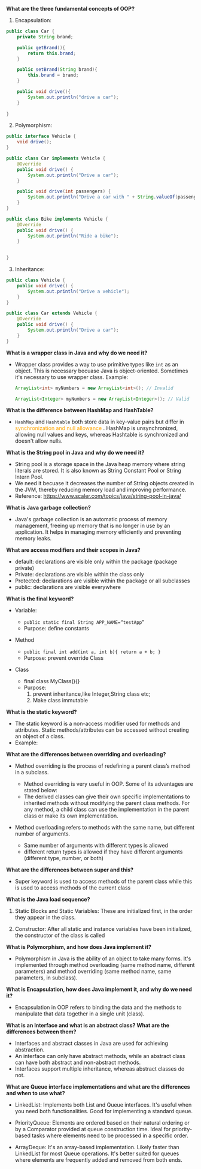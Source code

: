 **What are the three fundamental concepts of OOP?**
1. Encapsulation: 
```Java
public class Car {
    private String brand;

    public getBrand(){
        return this.brand;
    }

    public setBrand(String brand){
        this.brand = brand;
    }

    public void drive(){
        System.out.println("drive a car");
    }
    
}
```
2. Polymorphism: 
```Java
public interface Vehicle {
    void drive();
}

public class Car implements Vehicle {
    @Override
    public void drive() {
        System.out.println("Drive a car");
    }

    public void drive(int passengers) {
        System.out.println("Drive a car with " + String.valueOf(passengers) + " passengers");
    }
}

public class Bike implements Vehicle {
    @Override
    public void drive() {
        System.out.println("Ride a bike");
    }

   
}

```
3. Inheritance: 
```Java
public class Vehicle {
    public void drive() {
        System.out.println("Drive a vehicle");
    }
}

public class Car extends Vehicle {
    @Override
    public void drive() {
        System.out.println("Drive a car");
    }
}

```


**What is a wrapper class in Java and why do we need it?**
- Wrapper class provides a way to use primitive types like `int` as an object. This is necessary becuase Java is object-oriented. Sometimes it's necessary to use wrapper class. Example:
    ```Java
    ArrayList<int> myNumbers = new ArrayList<int>(); // Invalid

    ArrayList<Integer> myNumbers = new ArrayList<Integer>(); // Valid
    ```

**What is the difference between HashMap and HashTable?**
- `HashMap` and `Hashtable` both store data in key-value pairs but differ in <span style="color:orange">synchronization and null allowance </span>. HashMap is unsynchronized, allowing null values and keys, whereas Hashtable is synchronized and doesn't allow nulls.


**What is the String pool in Java and why do we need it?**
- String pool is a storage space in the Java heap memory where string literals are stored. It is also known as String Constant Pool or String Intern Pool. 
- We need it becuase it decreases the number of String objects created in the JVM, thereby reducing memory load and improving performance.
- Reference: https://www.scaler.com/topics/java/string-pool-in-java/


**What is Java garbage collection?**
- Java's garbage collection is an automatic process of memory management, freeing up memory that is no longer in use by an application. It helps in managing memory efficiently and preventing memory leaks.

**What are access modifiers and their scopes in Java?**
- default: declarations are visible only within the package (package private)  
- Private: declarations are visible within the class only
- Protected: declarations are visible within the package or all subclasses 
- public: declarations are visible everywhere


**What is the final keyword?**
- Variable:
    - `public static final String APP_NAME=“testApp”`
    - Purpose: define constants

- Method
    - `public final int add(int a, int b){ return a + b; }`
    - Purpose: prevent override Class

- Class
    - final class MyClass(){}
    - Purpose:
        1. prevent inheritance,like Integer,String class etc; 
        2. Make class immutable

**What is the static keyword?**
- The static keyword is a non-access modifier used for methods and attributes. Static methods/attributes can be accessed without creating an object of a class.
- Example: 

**What are the differences between overriding and overloading?**
 - Method overriding is the process of redefining a parent class’s method in a subclass.
    - Method overriding is very useful in OOP. Some of its advantages are stated below:
    - The derived classes can give their own specific implementations to inherited methods without modifying the parent class methods.
For any method, a child class can use the implementation in the parent class or make its own implementation.

 - Method overloading refers to methods with the same name, but different number of arguments. 
    - Same number of arguments with different types is allowed
    - different return types is allowed if they have different arguments (different type, number, or both)

**What are the differences between super and this?**
- Super keyword is used to access methods of the parent class while this is used to access methods of the current class

**What is the Java load sequence?**

1. Static Blocks and Static Variables: These are initialized first, in the order they appear in the class.

2. Constructor: After all static and instance variables have been initialized, the constructor of the class is called

**What is Polymorphism, and how does Java implement it?**
- Polymorphism in Java is the ability of an object to take many forms. It's implemented through method overloading (same method name, different parameters) and method overriding (same method name, same parameters, in subclass).

**What is Encapsulation, how does Java implement it, and why do we need it?**
- Encapsulation in OOP refers to binding the data and the methods to manipulate that data together in a single unit (class).

**What is an Interface and what is an abstract class? What are the differences between them?**
- Interfaces and abstract classes in Java are used for achieving abstraction. 
- An interface can only have abstract methods, while an abstract class can have both abstract and non-abstract methods. 
- Interfaces support multiple inheritance, whereas abstract classes do not.

**What are Queue interface implementations and what are the differences and when to use what?**
- LinkedList: Implements both List and Queue interfaces. It's useful when you need both functionalities. Good for implementing a standard queue.

- PriorityQueue: Elements are ordered based on their natural ordering or by a Comparator provided at queue construction time. Ideal for priority-based tasks where elements need to be processed in a specific order.

- ArrayDeque: It's an array-based implementation. Likely faster than LinkedList for most Queue operations. It's better suited for queues where elements are frequently added and removed from both ends.
